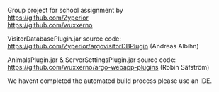 Group project for school assignment by <br>
https://github.com/Zyperior <br>
https://github.com/wuxxerno

VisitorDatabasePlugin.jar source code: https://github.com/Zyperior/argovisitorDBPlugin (Andreas Albihn)

AnimalsPlugin.jar & ServerSettingsPlugin.jar source code: https://github.com/wuxxerno/argo-webapp-plugins (Robin Säfström)


We havent completed the automated build process please use an IDE.
